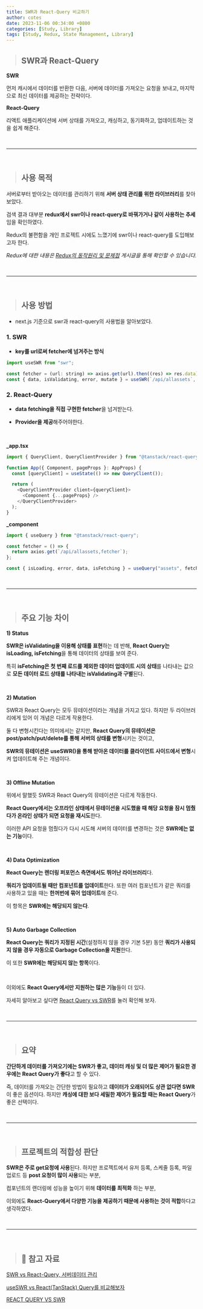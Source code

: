 ```yaml
---
title: SWR과 React-Query 비교하기
author: cotes
date: 2023-11-06 00:34:00 +0800
categories: [Study, Library]
tags: [Study, Redux, State Management, Library]
---
```


<!-- 프로젝트 작업하면서 했던 고민, 어떻게 해결했는지에 대한 내용이 담겨져있습니다. -->

> ## SWR과 React-Query

**SWR**

먼저 캐시에서 데이터를 반환한 다음, 서버에 데이터를 가져오는 요청을 보내고, 마지막으로 최신 데이터를 제공하는 전략이다.

**React-Query**

리액트 애플리케이션에 서버 상태를 가져오고, 캐싱하고, 동기화하고, 업데이트하는 것을 쉽게 해준다.

<br/>

---

<br/>

> ## 사용 목적

서버로부터 받아오는 데이터를 관리하기 위해 **서버 상태 관리를 위한 라이브러리**를 찾아보았다.

검색 결과 대부분 **redux에서 swr이나 react-query로 바꿔가거나 같이 사용하는 추세**임을 확인하였다.

Redux의 불편함을 개인 프로젝트 시에도 느꼈기에 swr이나 react-query를 도입해보고자 한다.

_Redux에 대한 내용은 [Redux의 동작원리 및 문제점](https://hajung00.github.io/posts/redux/) 게시글을 통해 확인할 수 있습니다._

<br/>

---

<br/>

> ## 사용 방법

- next.js 기준으로 swr과 react-query의 사용법을 알아보았다.

### 1. SWR

- **key를 url로써 fetcher에 넘겨주는 방식**

```javascript
import useSWR from "swr";

const fetcher = (url: string) => axios.get(url).then((res) => res.data);
const { data, isValidating, error, mutate } = useSWR(`/api/allassets`, fetcher);
```

### 2. React-Query

- **data fetching을 직접 구현한 fetcher**을 넘겨받는다.

- **Provider을 제공**해주어야한다.

<br/>

**\_app.tsx**

```javascript
import { QueryClient, QueryClientProvider } from "@tanstack/react-query";

function App({ Component, pageProps }: AppProps) {
  const [queryClient] = useState(() => new QueryClient());

  return (
    <QueryClientProvider client={queryClient}>
      <Component {...pageProps} />
    </QueryClientProvider>
  );
}
```

**\_component**

```javascript
import { useQuery } from "@tanstack/react-query";

const fetcher = () => {
  return axios.get(`/api/allassets,fetcher`);
};

const { isLoading, error, data, isFetching } = useQuery("assets", fetcher);
```

<br/>

---

<br/>

> ## 주요 기능 차이

**1) Status**

**SWR은 isValidating을 이용해 상태를 표현**하는 데 반해, **React Query는 isLoading, isFetching**을 통해 데이터의 상태를 보여 준다.

특히 **isFetching은 첫 번째 로드를 제외한 데이터 업데이트 시의 상태**를 나타내는 값으로 **모든 데이터 로드 상태를 나타내는 isValidating과 구별**된다.

<br/>

**2) Mutation**

SWR과 React Query는 모두 뮤테이션이라는 개념을 가지고 있다. 하지만 두 라이브러리에게 있어 이 개념은 다르게 작용한다.

둘 다 변형시킨다는 의미에서는 같지만, **React Query의 뮤테이션은 post/patch/put/delete를 통해 서버의 상태를 변형**시키는 것이고,

**SWR의 뮤테이션은 useSWR()을 통해 받아온 데이터를 클라이언트 사이드에서 변형**시켜 업데이트해 주는 개념이다.

<br/>

**3) Offline Mutation**

위에서 말했듯 SWR과 React Query의 뮤테이션은 다르게 작동한다.

**React Query에서는 오프라인 상태에서 뮤테이션을 시도했을 때 해당 요청을 잠시 멈췄다가 온라인 상태가 되면 요청을 재시도**한다.

이러한 API 요청을 멈췄다가 다시 시도해 서버의 데이터를 변경하는 것은 **SWR에는 없는 기능**이다.

<br/>

**4) Data Optimization**

**React Query는 렌더링 퍼포먼스 측면에서도 뛰어난 라이브러리**다.

**쿼리가 업데이트될 때만 컴포넌트를 업데이트**한다. 또한 여러 컴포넌트가 같은 쿼리를 사용하고 있을 때는 **한꺼번에 묶어 업데이트**해 준다.

이 항목은 **SWR에는 해당되지 않는다**.

<br/>

**5) Auto Garbage Collection**

**React Query는 쿼리가 지정된 시간**(설정하지 않을 경우 기본 5분) 동안 **쿼리가 사용되지 않을 경우 자동으로 Garbage Collection을 지원**한다.

이 또한 **SWR에는 해당되지 않는 항목**이다.

<br/>

이외에도 **React Query에서만 지원하는 많은 기능**들이 더 있다.

자세히 알아보고 싶다면 [React Query vs SWR](https://tanstack.com/query/latest/docs/react/comparison?from=reactQueryV3&original=https%3A%2F%2Ftanstack.com%2Fquery%2Fv3%2Fdocs%2Fcomparison)를 눌러 확인해 보자.

<br/>

---

<br/>

> ## 요약

**간단하게 데이터를 가져오기에는 SWR가 좋고, 데이터 캐싱 및 더 많은 제어가 필요한 경우에는 React Query가 좋다**고 할 수 있다.

즉, 데이터를 가져오는 간단한 방법이 필요하고 **데이터가 오래되어도 상관 없다면 SWR**이 좋은 옵션이다. 하지만 **캐싱에 대한 보다 세밀한 제어가 필요할 때는 React Query**가 좋은 선택이다.

<br/>

---

<br/>

> ## 프로젝트의 적합성 판단

**SWR은 주로 get요청에 사용**된다. 하지만 프로젝트에서 유저 등록, 스케줄 등록, 파일 업로드 등 **post 요청이 많이 사용**되는 부분,

컴포넌트의 랜더링에 성능을 높이기 위해 **데이터를 최적화** 하는 부분,

이외에도 **React-Query에서 다양한 기능을 제공하기 때문에 사용하는 것이 적합**하다고 생각하였다.

<br/>

---

<br/>

> ## 📑 참고 자료

[SWR vs React-Query, 서버데이터 관리](https://velog.io/@turtlemana/SWR-vs-React-Query-%EC%84%9C%EB%B2%84%EB%8D%B0%EC%9D%B4%ED%84%B0-%EA%B4%80%EB%A6%AC#swr-react-query-%EC%99%9C-%EC%93%B0%EB%8A%94%EA%B1%B8%EA%B9%8C)

[useSWR vs React(TanStack) Query를 비교해보자](https://voyage-dev.tistory.com/159)

[REACT QUERY VS SWR](https://tech.madup.com/react-query-vs-swr/)
